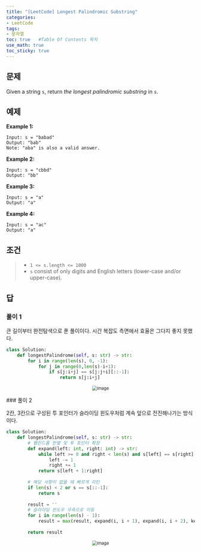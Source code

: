 ```yaml
---
title: "[LeetCode] Longest Palindromic Substring"
categories: 
- LeetCode
tags:
- 문자열
toc: true   #Table Of Contents 목차 
use_math: true
toc_sticky: true
---
```


## 문제

Given a string `s`, return *the longest palindromic substring* in `s`.

## 예제

**Example 1:**

```
Input: s = "babad"
Output: "bab"
Note: "aba" is also a valid answer.
```

**Example 2:**

```
Input: s = "cbbd"
Output: "bb"
```

**Example 3:**

```
Input: s = "a"
Output: "a"
```

**Example 4:**

```
Input: s = "ac"
Output: "a"
```

## 조건

> - `1 <= s.length <= 1000`
> - `s` consist of only digits and English letters (lower-case and/or upper-case).

## 답 

### 풀이 1

큰 길이부터 완전탐색으로 푼 풀이이다. 시간 복잡도 측면에서 효율은 그다지 좋지 못했다.

```python
class Solution:
    def longestPalindrome(self, s: str) -> str:
        for i in range(len(s), 0, -1):
            for j in range(0,len(s)-i+1):
                if s[j:i+j] == s[j:j+i][::-1]:
                    return s[j:i+j]
```

<p align='center'>
    <img src="https://user-images.githubusercontent.com/48538655/112102938-5df7dd80-8bec-11eb-84f9-c08d95a9923b.png" alt="image" style="zoom:80%;" />
</p>
### 풀이 2

2칸, 3칸으로 구성된 투 포인터가 슬라이딩 윈도우처럼 계속 앞으로 전진해나가는 방식이다.

```python
class Solution:
    def longestPalindrome(self, s: str) -> str:
        # 팰린드롬 판별 및 투 포인터 확장
        def expand(left: int, right: int) -> str:
            while left >= 0 and right < len(s) and s[left] == s[right]:
                left -= 1
                right += 1
            return s[left + 1:right]
        
        # 해당 사항이 없을 때 빠르게 리턴
        if len(s) < 2 or s == s[::-1]:
            return s
        
        result = ''
        # 슬라이딩 윈도우 우측으로 이동
        for i in range(len(s) - 1):
            result = max(result, expand(i, i + 1), expand(i, i + 2), key=len)
        
        return result
```

<p align='center'>
    <img src="https://user-images.githubusercontent.com/48538655/112111294-5853c500-8bf7-11eb-84d7-9d52034ffc51.png" alt="image" style="zoom:80%;" />
</p>



